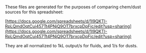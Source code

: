 These files are generated for the purposes of comparing chem/dust sources for this spreadsheet:

[https://docs.google.com/spreadsheets/d/1I9QKTI-RpLQmdOqtCui457Tt4PNjQ9OT7brxcpDpFic/edit?usp=sharing](https://docs.google.com/spreadsheets/d/1I9QKTI-RpLQmdOqtCui457Tt4PNjQ9OT7brxcpDpFic/edit?usp=sharing)

They are all normalized to 1kL output/s for fluids, and 1/s for dusts.